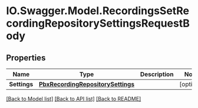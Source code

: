 # IO.Swagger.Model.RecordingsSetRecordingRepositorySettingsRequestBody
## Properties

Name | Type | Description | Notes
------------ | ------------- | ------------- | -------------
**Settings** | [**PbxRecordingRepositorySettings**](PbxRecordingRepositorySettings.md) |  | [optional] 

[[Back to Model list]](../README.md#documentation-for-models) [[Back to API list]](../README.md#documentation-for-api-endpoints) [[Back to README]](../README.md)

